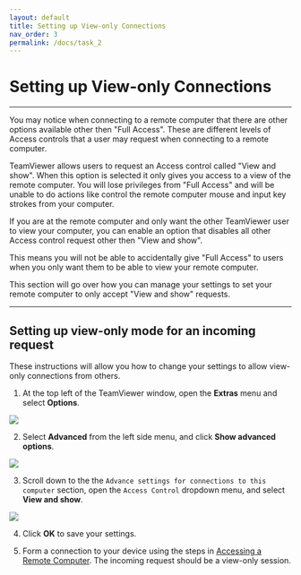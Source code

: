 ```yaml
---
layout: default
title: Setting up View-only Connections
nav_order: 3
permalink: /docs/task_2
---
```


# Setting up View-only Connections

---

You may notice when connecting to a remote computer that there are other options available other then "Full Access". These are different levels of Access controls that a user may request when connecting to a remote computer.

TeamViewer allows users to request an Access control called "View and show". When this option is selected it only gives you access to a view of the remote computer. You will lose privileges from "Full Access" and will be unable to do actions like control the remote computer mouse and input key strokes from your computer.

If you are at the remote computer and only want the other TeamViewer user to view your computer, you can enable an option that disables all other Access control request other then "View and show". 

This means you will not be able to accidentally give "Full Access" to users when you only want them to be able to view your remote computer.

This section will go over how you can manage your settings to set your remote computer to only accept "View and show" requests.

---

## Setting up view-only mode for an incoming request

These instructions will allow you how to change your settings to allow view-only connections from others.

1. At the top left of the TeamViewer window, open the **Extras** menu and select **Options**. 

![](https://github.com/bduong4/just-the-docs/tree/gh-pages/assets/images/task_2_image_1.png)

2. Select **Advanced** from the left side menu, and click **Show advanced options**.

![](https://github.com/bduong4/just-the-docs/tree/gh-pages/assets/images/task_2_image_2.png)

3. Scroll down to the the `Advance settings for connections to this computer` section, open the `Access Control` dropdown menu, and select **View and show**.

![](https://github.com/bduong4/just-the-docs/tree/gh-pages/assets/images/task_2_image_3.png)

4. Click **OK** to save your settings.

5. Form a connection to your device using the steps in [Accessing a Remote Computer](https://bduong4.github.io/just-the-docs/docs/task_1/). The incoming request should be a view-only session.

